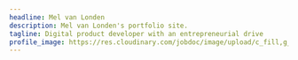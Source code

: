 ```yaml
---
headline: Mel van Londen
description: Mel van Londen's portfolio site.
tagline: Digital product developer with an entrepreneurial drive
profile_image: https://res.cloudinary.com/jobdoc/image/upload/c_fill,g_face,h_779,w_682/v1507069082/van_Londen_Mel-7492_hmvpjm.png
---
```

